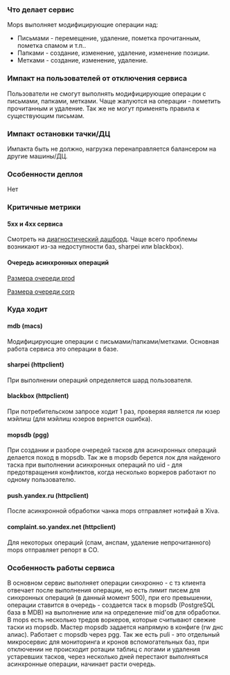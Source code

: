 ### Что делает сервис
Mops выполняет модифицирующие операции над: 
 * Письмами - перемещение, удаление, пометка прочитанным, пометка спамом и т.п..
 * Папками - создание, изменение, удаление, изменение позиции.
 * Метками - создание, изменение, удаление.
### Импакт на пользователей от отключения сервиса
Пользователи не смогут выполнять модифицирующие операции с письмами, папками, метками. Чаще жалуются на операции - пометить прочитанным и удаление. Так же не могут применять правила к существующим письмам. 
### Импакт остановки тачки/ДЦ
Импакта быть не должно, нагрузка перенаправляется балансером на другие машины/ДЦ.

### Особенности деплоя
Нет

### Критичные метрики
#### 5xx и 4хх сервиса
Смотреть на [диагностический дашборд](https://yasm.yandex-team.ru/template/panel/mops_panel/env=production/). Чаще всего проблемы возникают из-за недоступности баз, sharpei или blackbox).
#### Очередь асинхронных операций
[Размера очереди prod](https://yasm.yandex-team.ru/alert/mopsdb_queue_size_prod)

[Размера очереди corp](https://yasm.yandex-team.ru/alert/mopsdb_queue_size_corp)

### Куда ходит
#### mdb (macs)
Модифицирующие операции с письмами/папками/метками. Основная работа сервиса это операции в базе.
#### sharpei (httpclient)
При выполнении операций определяется шард пользователя. 
#### blackbox (httpclient)
При потребительском запросе ходит 1 раз, проверяя является ли юзер мэйлиш (для мэйлиш юзеров вернется ошибка).
#### mopsdb (pgg)
При создании и разборе очередей тасков для асинхронных операций делается поход в mopsdb.
Так же в mopsdb берется лок для найденого таска при выполнении асинхронных операций по uid - для предотвращения конфликтов, когда несколько воркеров работают по одному пользователю.
#### push.yandex.ru (httpclient)
После асинхронной обработки чанка mops отправляет нотифай в Xiva.
#### complaint.so.yandex.net (httpclient)
Для некоторых операций (спам, анспам, удаление непрочитанного) mops отправляет репорт в СО.

### Особенность работы сервиса
В основном сервис выполняет операции синхронно - с тз клиента отвечает после выполнения операции, но есть лимит писем для синхронных операций (в данный момент 500), при его превышении, операции ставится в очередь  - создается таск в mopsdb (PostgreSQL база в MDB) на выполнение или на определение mid'ов для обработки. В mops есть несколько тредов воркеров, которые считывают свежие таски из mopsdb. Мастер mopsdb задается напрямую в конфиге (rw днс алиас). Работает с mopsdb через pgg. Так же есть puli - это отдельный микросервис для мониторинга и кронов вспомогательных баз, при отключении не происходит ротации таблиц с логами и удаления устаревших тасков, через несколько дней перестают выполняться асинхронные операции, начинает расти очередь.

